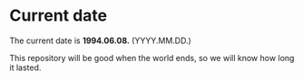 # Current date

The current date is **1994.06.08.** (YYYY.MM.DD.)

This repository will be good when the world ends, so we will know how long it lasted.